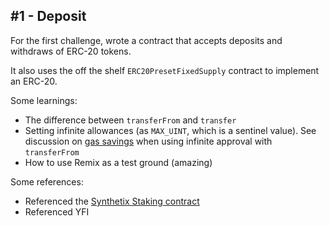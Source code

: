 ## #1 - Deposit

For the first challenge, wrote a contract that accepts deposits and withdraws of ERC-20 tokens.

It also uses the off the shelf `ERC20PresetFixedSupply` contract to implement an ERC-20.

Some learnings:

- The difference between `transferFrom` and `transfer`
- Setting infinite allowances (as `MAX_UINT`, which is a sentinel value). See discussion on [gas savings](https://github.com/ethereum/EIPs/issues/717) when using infinite approval with `transferFrom`
- How to use Remix as a test ground (amazing)

Some references:

- Referenced the [Synthetix Staking contract](https://github.com/Synthetixio/synthetix/blob/v2.45.2/contracts/StakingRewards.sol)
- Referenced YFI
